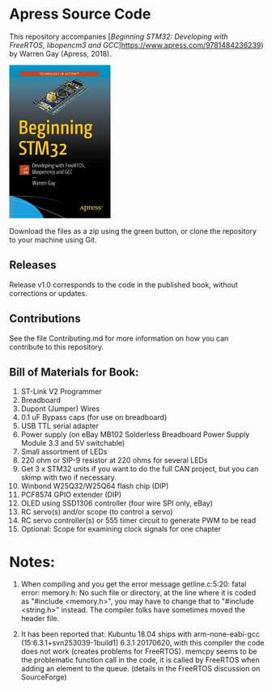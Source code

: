 # Apress Source Code

This repository accompanies [*Beginning STM32: Developing with FreeRTOS, libopencm3 and GCC*]https://www.apress.com/9781484236239) by Warren Gay (Apress, 2018).

[comment]: #cover
![Cover image](9781484236239.jpg)

Download the files as a zip using the green button, or clone the repository to your machine using Git.

## Releases

Release v1.0 corresponds to the code in the published book, without corrections or updates.

## Contributions

See the file Contributing.md for more information on how you can contribute to this repository.

## Bill of Materials for Book:

1. ST-Link V2 Programmer
1. Breadboard
1. Dupont (Jumper) Wires
1. 0.1 uF Bypass caps (for use on breadboard)
1. USB TTL serial adapter
1. Power supply (on eBay MB102 Solderless Breadboard Power Supply Module 3.3 and 5V switchable)
1. Small assortment of LEDs
1. 220 ohm or SIP-9 resistor at 220 ohms for several LEDs
1. Get 3 x STM32 units if you want to do the full CAN project, but you can skimp with two if necessary.
1. Winbond W25Q32/W25Q64 flash chip (DIP)
1. PCF8574 GPIO extender (DIP)
1. OLED using SSD1306 controller (four wire SPI only, eBay)
1. RC servo(s) and/or scope (to control a servo)
1. RC servo controller(s) or 555 timer circuit to generate PWM to be read
1. Optional: Scope for examining clock signals for one chapter

Notes:
======

1. When compiling and you get the error message getline.c:5:20: fatal error: memory.h: No such file or directory, at the line where it is coded as "#include <memory.h>", you may have to change that to "#include <string.h>" instead. The compiler folks have sometimes moved the header file.

1. It has been reported that: Kubuntu 18.04 ships with arm-none-eabi-gcc (15:6.3.1+svn253039-1build1) 6.3.1 20170620, with this compiler the code does not work (creates problems for FreeRTOS). memcpy seems to be the problematic function call in the code, it is called by FreeRTOS when adding an element to the queue. (details in the FreeRTOS discussion on SourceForge)
